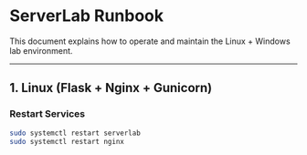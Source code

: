 # ServerLab Runbook

This document explains how to operate and maintain the Linux + Windows lab environment.

---

## 1. Linux (Flask + Nginx + Gunicorn)

### Restart Services
```bash
sudo systemctl restart serverlab
sudo systemctl restart nginx
